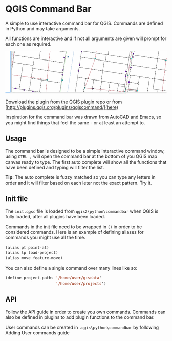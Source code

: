 # QGIS Command Bar

A simple to use interactive command bar for QGIS. Commands are defined in Python and may take arguments. 

All functions are interactive and if not all arguments are given will prompt for each one as required.

![Demo](images/commandbar.gif)

Download the plugin from the QGIS plugin repo or from [http://plugins.qgis.org/plugins/qgiscommand/](here)

Inspiration for the command bar was drawn from AutoCAD and Emacs, so you might
find things that feel the same - or at least an attempt to.

## Usage

The command bar is designed to be a simple interactive command window, using
`CTRL ,` will open the command bar at the bottom of you QGIS map canvas ready to
type. The first auto complete will show all the functions that have been defined
and typing will filter the list.

**Tip**: The auto complete is fuzzy matched so you can type any letters in order
and it will filter based on each leter not the exact pattern.  Try it.

## Init file

The `init.qgsc` file is loaded from `qgis2\python\commandbar` when QGIS is fully
loaded, after all plugins have been loaded.

Commands in the init file need to be wrapped in `()` in order to be considered
commands.  Here is an example of defining aliases for commands you might use all
the time.

```lisp
(alias pt point-at)
(alias lp load-project)
(alias move feature-move)
```

You can also define a single command over many lines like so:

```lisp
(define-project-paths '/home/user/gisdata'
                      '/home/user/projects')
```

## API

Follow the API guide in order to create you own commands.  Commands can also be
defined in plugins to add plugin functions to the command bar.

User commands can be created in `.qgis\python\commandbar` by following Adding
User commands guide
